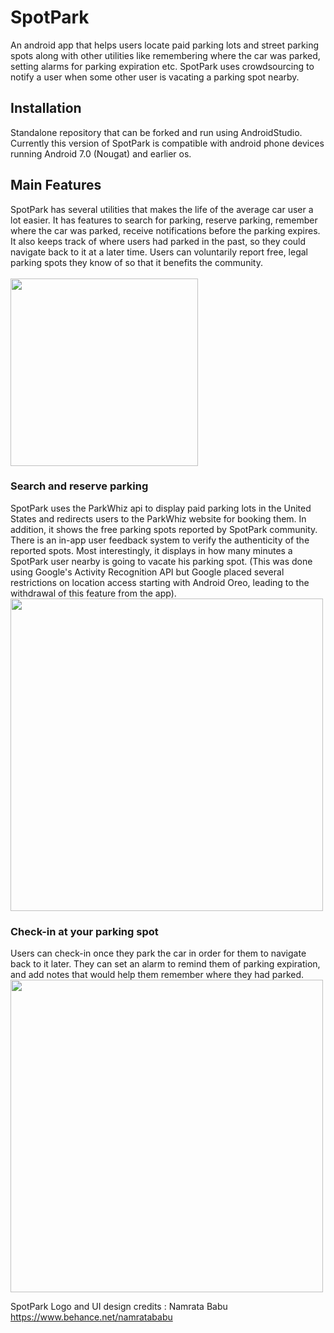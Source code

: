 # SpotPark
An android app that helps users locate paid parking lots and street parking spots along with other utilities like remembering where 
the car was parked, setting alarms for parking expiration etc. SpotPark uses crowdsourcing to notify a user when some other user is vacating
a parking spot nearby. 

## Installation
Standalone repository that can be forked and run using AndroidStudio. Currently this version of SpotPark is compatible with android phone devices running Android 7.0 (Nougat) and earlier os. 

## Main Features
SpotPark has several utilities that makes the life of the average car user a lot easier. It has features to search for parking, reserve parking, remember where the car was parked, receive notifications before the parking expires. It also keeps track of where users had parked in the past, so they could navigate back to it at a later time. Users can voluntarily report free, legal parking spots they know of so that it benefits the community. <br/> <br/>
<img src="https://github.com/rva14/SpotPark/blob/master/logo.png" width="300">

### Search and reserve parking
SpotPark uses the ParkWhiz api to display paid parking lots in the United States and redirects users to the ParkWhiz website for booking them. In addition, it shows the free parking spots reported by SpotPark community. There is an in-app user feedback system to verify the authenticity of the reported spots. Most interestingly, it displays in how many minutes a SpotPark user nearby is going to vacate his parking spot. (This was done using Google's Activity Recognition API but Google placed several restrictions on location access starting with Android Oreo, leading to the withdrawal of this feature from the app). <br/>
<img src="https://github.com/rva14/SpotPark/blob/master/findp.jpg" width="500">

### Check-in at your parking spot
Users can check-in once they park the car in order for them to navigate back to it later. They can set an alarm to remind them of parking expiration, and add notes that would help them remember where they had parked. <br/>
<img src="https://github.com/rva14/SpotPark/blob/master/remember.png" width="500">

SpotPark Logo and UI design credits : Namrata Babu https://www.behance.net/namratababu




